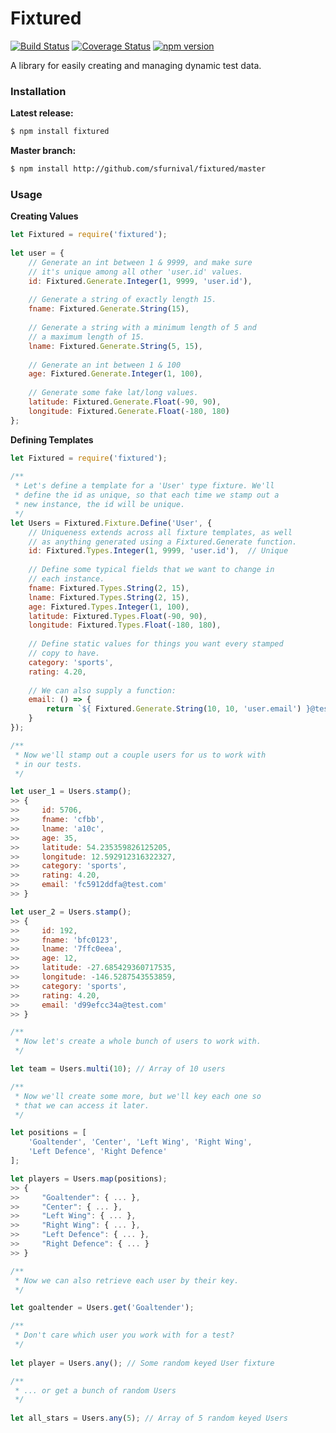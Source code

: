 # Fixtured

[![Build Status](https://travis-ci.org/sfurnival/fixtured.svg?branch=release/1.0)](https://travis-ci.org/sfurnival/fixtured)
[![Coverage Status](https://coveralls.io/repos/sfurnival/fixtured/badge.svg?branch=release/1.0)](https://coveralls.io/r/sfurnival/fixtured?branch=release/1.0)
[![npm version](https://badge.fury.io/js/fixtured.svg)](https://badge.fury.io/js/fixtured)

A library for easily creating and managing dynamic test data.

### Installation

**Latest release:**
```bash
$ npm install fixtured
```
**Master branch:**
```bash
$ npm install http://github.com/sfurnival/fixtured/master
```

### Usage
**Creating Values**

```javascript
let Fixtured = require('fixtured');
  
let user = {
    // Generate an int between 1 & 9999, and make sure
    // it's unique among all other 'user.id' values.
    id: Fixtured.Generate.Integer(1, 9999, 'user.id'),
        
    // Generate a string of exactly length 15.
    fname: Fixtured.Generate.String(15),
        
    // Generate a string with a minimum length of 5 and
    // a maximum length of 15.
    lname: Fixtured.Generate.String(5, 15),
        
    // Generate an int between 1 & 100
    age: Fixtured.Generate.Integer(1, 100),
        
    // Generate some fake lat/long values.
    latitude: Fixtured.Generate.Float(-90, 90),
    longitude: Fixtured.Generate.Float(-180, 180)
};
```
  
**Defining Templates**

```javascript
let Fixtured = require('fixtured');
  
/**
 * Let's define a template for a 'User' type fixture. We'll
 * define the id as unique, so that each time we stamp out a
 * new instance, the id will be unique.
 */
let Users = Fixtured.Fixture.Define('User', {
    // Uniqueness extends across all fixture templates, as well
    // as anything generated using a Fixtured.Generate function.
    id: Fixtured.Types.Integer(1, 9999, 'user.id'),  // Unique
        
    // Define some typical fields that we want to change in
    // each instance.
    fname: Fixtured.Types.String(2, 15),
    lname: Fixtured.Types.String(2, 15),
    age: Fixtured.Types.Integer(1, 100),
    latitude: Fixtured.Types.Float(-90, 90),
    longitude: Fixtured.Types.Float(-180, 180),
    
    // Define static values for things you want every stamped
    // copy to have.
    category: 'sports',
    rating: 4.20,
  
    // We can also supply a function:
    email: () => { 
        return `${ Fixtured.Generate.String(10, 10, 'user.email') }@test.com`;
    }
});

/**
 * Now we'll stamp out a couple users for us to work with
 * in our tests.
 */

let user_1 = Users.stamp();
>> {
>>     id: 5706,
>>     fname: 'cfbb',
>>     lname: 'a10c',
>>     age: 35,
>>     latitude: 54.235359826125205,
>>     longitude: 12.592912316322327,
>>     category: 'sports',
>>     rating: 4.20,
>>     email: 'fc5912ddfa@test.com'
>> }

let user_2 = Users.stamp();
>> {
>>     id: 192,
>>     fname: 'bfc0123',
>>     lname: '7ffc0eea',
>>     age: 12,
>>     latitude: -27.685429360717535,
>>     longitude: -146.5287543553859,
>>     category: 'sports',
>>     rating: 4.20,
>>     email: 'd99efcc34a@test.com'
>> }

/**
 * Now let's create a whole bunch of users to work with.
 */

let team = Users.multi(10); // Array of 10 users

/**
 * Now we'll create some more, but we'll key each one so
 * that we can access it later.
 */

let positions = [
    'Goaltender', 'Center', 'Left Wing', 'Right Wing',
    'Left Defence', 'Right Defence'
];

let players = Users.map(positions);
>> {
>>     "Goaltender": { ... },
>>     "Center": { ... },
>>     "Left Wing": { ... },
>>     "Right Wing": { ... },
>>     "Left Defence": { ... },
>>     "Right Defence": { ... }
>> }

/**
 * Now we can also retrieve each user by their key.
 */

let goaltender = Users.get('Goaltender');

/**
 * Don't care which user you work with for a test?
 */
 
let player = Users.any(); // Some random keyed User fixture

/**
 * ... or get a bunch of random Users
 */
 
let all_stars = Users.any(5); // Array of 5 random keyed Users
```
